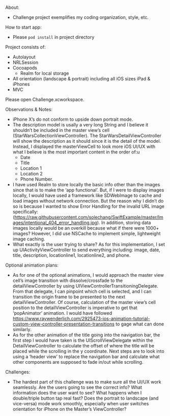 About:
- Challenge project exemplifies my coding organization, style, etc.

How to start app:
- Please `pod install` in project directory

Project consists of:
- Autolayout
- NRLSession
- Cocoapods
    - Realm for local storage
- All orientation (landscape & portrait) including all iOS sizes iPad & iPhones
- MVC

Please open Challenge.xcworkspace.

Observations & Notes:
- iPhone X’s do not conform to upside down portrait mode.
- The description model is usally a very long String and I believe it shouldn’t be included in the master view’s cell (StarWarsCollectionViewController). The StarWarsDetailViewController will show the description as it should since it is the detail of the model. Instead, I displayed the masterViewCell to look more iOS UI/UX with what I believe is the most important content in the order of:u
    - Date
    - Title
    - Location 1
    - Location 2
    - Phone Number.
- I have used Realm to store locally the basic info other than the images since that is to make the ‘app functional’. But, if I were to display images locally, I would have used a framework like SDWebImage to cache and load images without network connection. But the reason why I didn’t do so is because I wanted to show Error Handling for the invalid URL image specifically: (https://raw.githubusercontent.com/solechang/SwiftExample/master/Images/intentional_404_error_handling.jpg). In addition, storing data images locally would be an overkill because what if there were 1000+ images? However, I did use NSCache to implement simple, lightweight image caching.
- What exactly is the user trying to share? As for this implementation, I set up UIActivityViewController to send everything including: image, date, title, description, locationline1, locationline2, and phone.

Optional animation plans:
- As for one of the optional animations, I would approach the master view cell’s image transition with dissolve/crossfade to the detailViewController by using UIViewControllerTransitioningDelegate. From that delegate, I can pinpoint which cell is selected, and I can transition the origin frame to be presented to the next detailViewController. Of course, calculation of the master view’s cell position to the detailViewController is imperative to get that ‘popAnimator’ animation. I would have followed https://www.raywenderlich.com/2925473-ios-animation-tutorial-custom-view-controller-presentation-transitions to gage what can done similarly.
- As for the other animation of the title going into the navigation bar, the first step I would have taken is the UIScrollViewDelegate within the DetailViewController to calculate the offset of where the title will be placed while the scrolling in the y coordinate. Next steps are to look into using a ‘header view’ to replace the navigation bar and calculate what other components are supposed to fade in/out while scrolling.

Challenges:
- The hardest part of this challenge was to make sure all the UI/UX work seamlessly. Are the users going to see the correct info? What information does the user want to see? What happens when I double/triple button tap real fast? Does the portrait to landscape (and vice-versa) mode work smoothly, especially when user switches orientation for iPhone on the Master’s ViewController?
